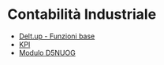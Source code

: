 # Contabilità Industriale
- [Delt.up - Funzioni base](Sorgenti/MB/DOC/D5BASE.md)
- [KPI](Sorgenti/MB/DOC/D5GKPI.md)
- [Modulo D5NUOG](Sorgenti/MB/DOC/D5NUOG.md)
